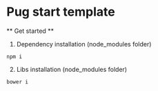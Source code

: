 # Pug start template

** Get started **

1. Dependency installation (node_modules folder)
```
npm i
```
2. Libs installation (node_modules folder)
```
bower i
```
